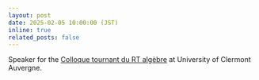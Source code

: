 ```yaml
---
layout: post
date: 2025-02-05 10:00:00 (JST)
inline: true
related_posts: false
---
```


Speaker for the [Colloque tournant du RT algèbre](https://gobet.perso.math.cnrs.fr/) at University of Clermont Auvergne.
